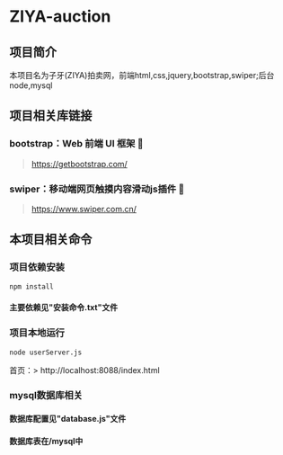 # ZIYA-auction


## 项目简介
本项目名为子牙(ZIYA)拍卖网，前端html,css,jquery,bootstrap,swiper;后台node,mysql

## 项目相关库链接
### bootstrap：Web 前端 UI 框架 🎉
> https://getbootstrap.com/
### swiper：移动端网页触摸内容滑动js插件 🎐
> https://www.swiper.com.cn/

## 本项目相关命令
### 项目依赖安装
```
npm install
```

#### 主要依赖见"安装命令.txt"文件

### 项目本地运行
```
node userServer.js
```
首页：> http://localhost:8088/index.html

### mysql数据库相关
#### 数据库配置见"database.js"文件
#### 数据库表在/mysql中


